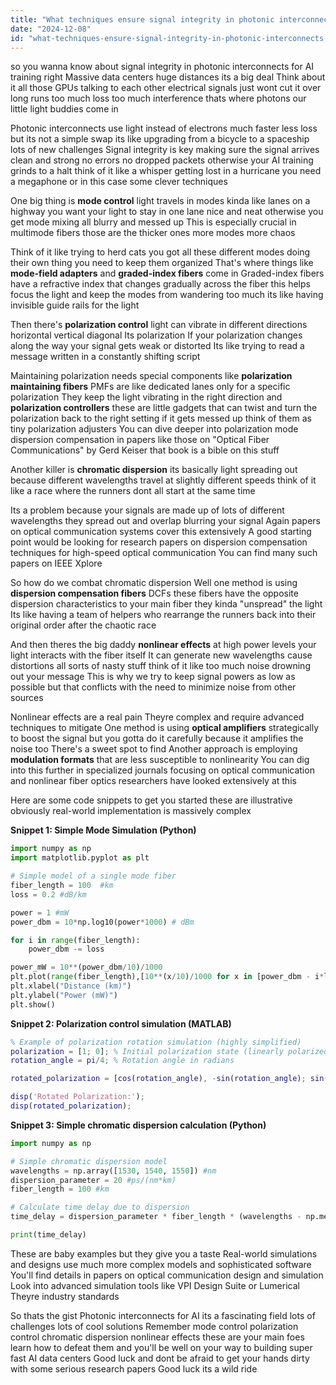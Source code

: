 ```yaml
---
title: "What techniques ensure signal integrity in photonic interconnects over distances required for large-scale AI training within data centers?"
date: "2024-12-08"
id: "what-techniques-ensure-signal-integrity-in-photonic-interconnects-over-distances-required-for-large-scale-ai-training-within-data-centers"
---
```


 so you wanna know about signal integrity in photonic interconnects for AI training right  Massive data centers huge distances its a big deal  Think about it all those GPUs talking to each other  electrical signals just wont cut it over long runs too much loss too much interference  thats where photons our little light buddies come in

Photonic interconnects use light instead of electrons  much faster less loss  but its not a simple swap its like upgrading from a bicycle to a spaceship lots of new challenges  Signal integrity is key making sure the signal arrives clean and strong  no errors no dropped packets  otherwise your AI training grinds to a halt  think of it like a whisper getting lost in a hurricane you need a megaphone or in this case some clever techniques

One big thing is **mode control**  light travels in modes kinda like lanes on a highway  you want your light to stay in one lane nice and neat  otherwise you get mode mixing all blurry and messed up  This is especially crucial in multimode fibers  those are the thicker ones  more modes more chaos

Think of it like trying to herd cats  you got all these different modes doing their own thing  you need to keep them organized  That's where things like **mode-field adapters** and **graded-index fibers** come in  Graded-index fibers have a refractive index that changes gradually across the fiber  this helps focus the light and keep the modes from wandering too much  its like having invisible guide rails for the light

Then there's **polarization control**  light can vibrate in different directions  horizontal vertical diagonal  Its polarization  If your polarization changes along the way your signal gets weak or distorted  Its like trying to read a message written in a constantly shifting script

Maintaining polarization needs special components like **polarization maintaining fibers**  PMFs are like dedicated lanes only for a specific polarization  They keep the light vibrating in the right direction  and **polarization controllers**  these are little gadgets that can twist and turn the polarization back to the right setting if it gets messed up  think of them as tiny polarization adjusters   You can dive deeper into polarization mode dispersion compensation in papers like those on "Optical Fiber Communications" by Gerd Keiser  that book is a bible on this stuff

Another killer is **chromatic dispersion** its basically light spreading out because different wavelengths travel at slightly different speeds  think of it like a race where the runners dont all start at the same time

Its a problem because your signals are made up of lots of different wavelengths  they spread out and overlap  blurring your signal  Again papers on optical communication systems cover this extensively  A good starting point would be looking for research papers on dispersion compensation techniques for high-speed optical communication  You can find many such papers on IEEE Xplore

So how do we combat chromatic dispersion  Well one method is using **dispersion compensation fibers**  DCFs  these fibers have the opposite dispersion characteristics to your main fiber  they kinda "unspread" the light  Its like having a team of helpers who rearrange the runners back into their original order after the chaotic race


And then theres the big daddy **nonlinear effects**  at high power levels your light interacts with the fiber itself  It can generate new wavelengths cause distortions  all sorts of nasty stuff  think of it like too much noise drowning out your message  This is why we try to keep signal powers as low as possible  but that conflicts with the need to minimize noise from other sources

Nonlinear effects are a real pain  Theyre complex and require advanced techniques to mitigate  One method is using **optical amplifiers** strategically to boost the signal  but you gotta do it carefully because it amplifies the noise too  There's a sweet spot to find  Another approach is employing **modulation formats** that are less susceptible to nonlinearity  You can dig into this further in specialized journals focusing on optical communication and nonlinear fiber optics  researchers have looked extensively at this


Here are some code snippets to get you started  these are illustrative obviously  real-world implementation is massively complex


**Snippet 1: Simple Mode Simulation (Python)**

```python
import numpy as np
import matplotlib.pyplot as plt

# Simple model of a single mode fiber
fiber_length = 100  #km
loss = 0.2 #dB/km

power = 1 #mW
power_dbm = 10*np.log10(power*1000) # dBm

for i in range(fiber_length):
    power_dbm -= loss

power_mW = 10**(power_dbm/10)/1000
plt.plot(range(fiber_length),[10**(x/10)/1000 for x in [power_dbm - i*loss for i in range(fiber_length)]])
plt.xlabel("Distance (km)")
plt.ylabel("Power (mW)")
plt.show()
```


**Snippet 2: Polarization control simulation (MATLAB)**


```matlab
% Example of polarization rotation simulation (highly simplified)
polarization = [1; 0]; % Initial polarization state (linearly polarized)
rotation_angle = pi/4; % Rotation angle in radians

rotated_polarization = [cos(rotation_angle), -sin(rotation_angle); sin(rotation_angle), cos(rotation_angle)] * polarization;

disp('Rotated Polarization:');
disp(rotated_polarization);
```

**Snippet 3:  Simple chromatic dispersion calculation (Python)**

```python
import numpy as np

# Simple chromatic dispersion model
wavelengths = np.array([1530, 1540, 1550]) #nm
dispersion_parameter = 20 #ps/(nm*km)
fiber_length = 100 #km

# Calculate time delay due to dispersion
time_delay = dispersion_parameter * fiber_length * (wavelengths - np.mean(wavelengths))

print(time_delay)

```


These are baby examples  but they give you a taste  Real-world simulations and designs use much more complex models and sophisticated software  You'll find details in papers on optical communication design and simulation   Look into advanced simulation tools like VPI Design Suite or Lumerical  Theyre industry standards


So thats the gist  Photonic interconnects for AI  its a fascinating field lots of challenges lots of cool solutions  Remember  mode control polarization control chromatic dispersion nonlinear effects  these are your main foes  learn how to defeat them and you'll be well on your way to building super fast AI data centers  Good luck  and dont be afraid to get your hands dirty with some serious research papers  Good luck  its a wild ride
